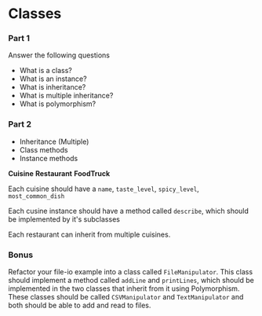 # Classes

### Part 1

Answer the following questions

- What is a class?
- What is an instance?
- What is inheritance?
- What is multiple inheritance?
- What is polymorphism?

### Part 2

- Inheritance (Multiple)
- Class methods
- Instance methods

**Cuisine**
**Restaurant**
**FoodTruck**

Each cuisine should have a `name`, `taste_level`, `spicy_level`, `most_common_dish`

Each cusine instance should have a method called `describe`, which should be implemented by it's subclasses

Each restaurant can inherit from multiple cuisines.

### Bonus

Refactor your file-io example into a class called `FileManipulator`. This class should implement a method called `addLine` and `printLines`, which should be implemented in the two classes that inherit from it using Polymorphism. These classes should be called `CSVManipulator` and `TextManipulator` and both should be able to add and read to files.